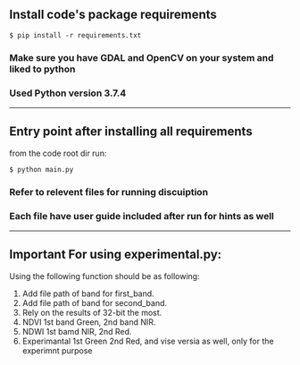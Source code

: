 ## Install code's package requirements

`$ pip install -r requirements.txt`

### Make sure you have GDAL and OpenCV on your system and liked to python
### Used Python version 3.7.4

---

## Entry point after installing all requirements
from the code root dir run:

`$ python main.py`

### Refer to relevent files for running discuiption
### Each file have user guide included after run for hints as well

---

## Important For using experimental.py:

Using the following function should be as following:

1. Add file path of band for first_band.
2. Add file path of band for second_band.
3. Rely on the results of 32-bit the most.
4. NDVI 1st band Green, 2nd band NIR.
5. NDWI 1st bamd NIR, 2nd Red.
6. Experimantal 1st Green 2nd Red, and vise versia as well, only for the experimnt purpose
